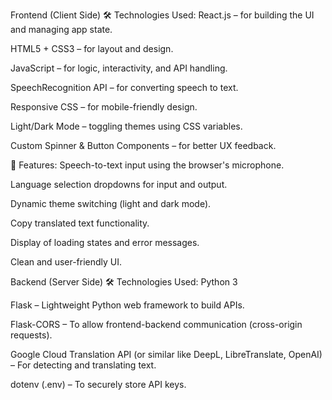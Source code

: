 Frontend (Client Side)
🛠️ Technologies Used:
React.js – for building the UI and managing app state.

HTML5 + CSS3 – for layout and design.

JavaScript – for logic, interactivity, and API handling.

SpeechRecognition API – for converting speech to text.

Responsive CSS – for mobile-friendly design.

Light/Dark Mode – toggling themes using CSS variables.

Custom Spinner & Button Components – for better UX feedback.

🎨 Features:
Speech-to-text input using the browser's microphone.

Language selection dropdowns for input and output.

Dynamic theme switching (light and dark mode).

Copy translated text functionality.

Display of loading states and error messages.

Clean and user-friendly UI.

 Backend (Server Side)
🛠️ Technologies Used:
Python 3

Flask – Lightweight Python web framework to build APIs.

Flask-CORS – To allow frontend-backend communication (cross-origin requests).

Google Cloud Translation API (or similar like DeepL, LibreTranslate, OpenAI) – For detecting and translating text.

dotenv (.env) – To securely store API keys.
